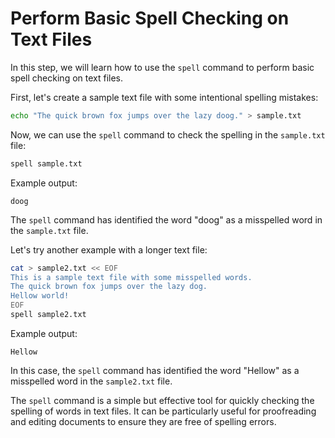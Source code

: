 # Perform Basic Spell Checking on Text Files

In this step, we will learn how to use the `spell` command to perform basic spell checking on text files.

First, let's create a sample text file with some intentional spelling mistakes:

```bash
echo "The quick brown fox jumps over the lazy doog." > sample.txt
```

Now, we can use the `spell` command to check the spelling in the `sample.txt` file:

```bash
spell sample.txt
```

Example output:

```
doog
```

The `spell` command has identified the word "doog" as a misspelled word in the `sample.txt` file.

Let's try another example with a longer text file:

```bash
cat > sample2.txt << EOF
This is a sample text file with some misspelled words.
The quick brown fox jumps over the lazy dog.
Hellow world!
EOF
spell sample2.txt
```

Example output:

```
Hellow
```

In this case, the `spell` command has identified the word "Hellow" as a misspelled word in the `sample2.txt` file.

The `spell` command is a simple but effective tool for quickly checking the spelling of words in text files. It can be particularly useful for proofreading and editing documents to ensure they are free of spelling errors.
